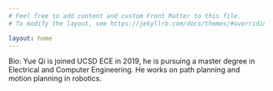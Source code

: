 ```yaml
---
# Feel free to add content and custom Front Matter to this file.
# To modify the layout, see https://jekyllrb.com/docs/themes/#overriding-theme-defaults

layout: home
---
```


Bio: Yue Qi is joined UCSD ECE in 2019, he is pursuing a master degree in Electrical and Computer Engineering. He works on path planning and motion planning in robotics.

